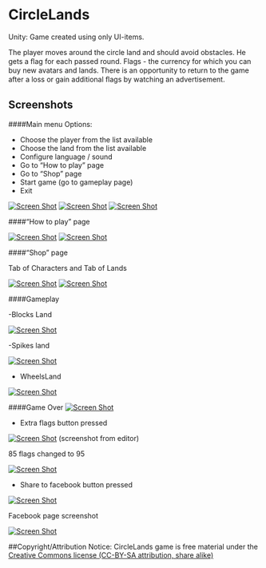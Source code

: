 # CircleLands
Unity: Game created using only UI-items.

The player moves around the circle land and should avoid 
obstacles. He gets a ﬂag  for each passed round. Flags - the 
currency for which you can buy new avatars and lands. There is 
an opportunity to return to the game after a loss or gain 
additional ﬂags by watching аn advertisement.

## Screenshots
####Main menu
Options:
-	Choose the player from the list available
-	Choose the land from the list available
-	Configure language / sound
-	Go to “How to play” page
-	Go to “Shop” page
-	Start game (go to gameplay page)
-	Exit

[![Screen Shot](https://raw.githubusercontent.com/KDet/CircleLands/master/images/Main1.PNG)](https://github.com/KDet/CircleLands)
[![Screen Shot](https://raw.githubusercontent.com/KDet/CircleLands/master/images/Main2.PNG)](https://github.com/KDet/CircleLands)
[![Screen Shot](https://raw.githubusercontent.com/KDet/CircleLands/master/images/Main3.PNG)](https://github.com/KDet/CircleLands)


####“How to play” page

[![Screen Shot](https://raw.githubusercontent.com/KDet/CircleLands/master/images/HowToPlayL.PNG)](https://github.com/KDet/CircleLands)
[![Screen Shot](https://raw.githubusercontent.com/KDet/CircleLands/master/images/HowToPlayP.PNG)](https://github.com/KDet/CircleLands)

####“Shop” page

Tab of Characters and Tab of Lands

[![Screen Shot](https://raw.githubusercontent.com/KDet/CircleLands/master/images/ShopC.PNG)](https://github.com/KDet/CircleLands)
 [![Screen Shot](https://raw.githubusercontent.com/KDet/CircleLands/master/images/ShopL.PNG)](https://github.com/KDet/CircleLands)

####Gameplay

-Blocks Land

[![Screen Shot](https://raw.githubusercontent.com/KDet/CircleLands/master/images/WheelsBlocks.PNG)](https://github.com/KDet/CircleLands)

-Spikes land

[![Screen Shot](https://raw.githubusercontent.com/KDet/CircleLands/master/images/GamePlaySpikes.PNG)](https://github.com/KDet/CircleLands)

-	WheelsLand

[![Screen Shot](https://raw.githubusercontent.com/KDet/CircleLands/master/images/GamePlayWheelsLand.PNG)](https://github.com/KDet/CircleLands)

####Game Over
[![Screen Shot](https://raw.githubusercontent.com/KDet/CircleLands/master/images/GameOver.PNG)](https://github.com/KDet/CircleLands)

- Extra flags button pressed

[![Screen Shot](https://raw.githubusercontent.com/KDet/CircleLands/master/images/Advertisement.PNG)](https://github.com/KDet/CircleLands) (screenshot from editor)

85 flags changed to 95

[![Screen Shot](https://raw.githubusercontent.com/KDet/CircleLands/master/images/AfterAdvertisement.PNG)](https://github.com/KDet/CircleLands)

- Share to facebook button pressed

[![Screen Shot](https://raw.githubusercontent.com/KDet/CircleLands/master/images/ShareToFacebook.PNG)](https://github.com/KDet/CircleLands)

Facebook page screenshot

[![Screen Shot](https://raw.githubusercontent.com/KDet/CircleLands/master/images/FacebookScreenshot.PNG)](https://github.com/KDet/CircleLands)

##Copyright/Attribution Notice: 
CircleLands game is free material under the [Creative Commons license (CC-BY-SA attribution, share alike)](https://creativecommons.org/licenses/by-sa/3.0)
